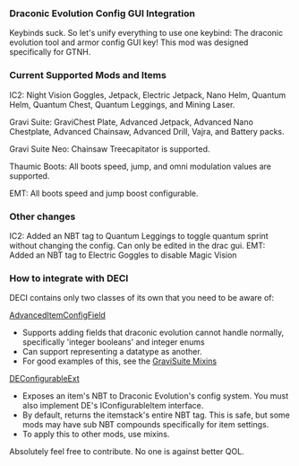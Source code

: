 ### Draconic Evolution Config GUI Integration
Keybinds suck. So let's unify everything to use one keybind: The draconic evolution tool and armor config GUI key! This mod was designed specifically for GTNH.

### Current Supported Mods and Items
IC2: Night Vision Goggles, Jetpack, Electric Jetpack, Nano Helm, Quantum Helm, Quantum Chest, Quantum Leggings, and Mining Laser.

Gravi Suite: GraviChest Plate, Advanced Jetpack, Advanced Nano Chestplate, Advanced Chainsaw, Advanced Drill, Vajra, and Battery packs.

Gravi Suite Neo: Chainsaw Treecapitator is supported.

Thaumic Boots: All boots speed, jump, and omni modulation values are supported.

EMT: All boots speed and jump boost configurable.

### Other changes
IC2: Added an NBT tag to Quantum Leggings to toggle quantum sprint without changing the config. Can only be edited in the drac gui.
EMT: Added an NBT tag to Electric Goggles to disable Magic Vision

### How to integrate with DECI
DECI contains only two classes of its own that you need to be aware of:

[AdvancedItemConfigField](https://github.com/Drathonix/DEConfig-Integration/blob/main/src/main/java/com/drathonix/deconfigintegration/bridge/AdvancedItemConfigField.java)
* Supports adding fields that draconic evolution cannot handle normally, specifically 'integer booleans' and integer enums
* Can support representing a datatype as another.
* For good examples of this, see the [GraviSuite Mixins](https://github.com/Drathonix/DEConfig-Integration/tree/main/src/main/java/com/drathonix/deconfigintegration/mixins/gravisuite)

[DEConfigurableExt](https://github.com/Drathonix/DEConfig-Integration/blob/main/src/main/java/com/drathonix/deconfigintegration/bridge/DEConfigurableExt.java)
* Exposes an item's NBT to Draconic Evolution's config system. You must also implement DE's IConfigurableItem interface.
* By default, returns the itemstack's entire NBT tag. This is safe, but some mods may have sub NBT compounds specifically for item settings.
* To apply this to other mods, use mixins.

Absolutely feel free to contribute. No one is against better QOL.
